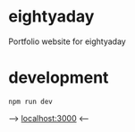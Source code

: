 # eightyaday

Portfolio website for eightyaday

# development

```
npm run dev
```

--> [localhost:3000](http://localhost:3000/) <--

